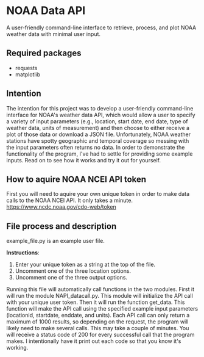 # NOAA Data API
A user-friendly command-line interface to retrieve, process, and plot NOAA weather data with minimal user input.

## Required packages
- requests
- matplotlib

## Intention
The intention for this project was to develop a user-friendly command-line interface for NOAA's weather data API, which would allow a user to specify a variety of input parameters (e.g., location, start date, end date, type of weather data, units of measurement) and then choose to either receive a plot of those data or download a JSON file. Unfortunately, NOAA weather stations have spotty geographic and temporal coverage so messing with the input parameters often returns no data. In order to demonstrate the functionality of the program, I've had to settle for providing some example inputs. Read on to see how it works and try it out for yourself.

## How to aquire NOAA NCEI API token
First you will need to aquire your own unique token in order to make data calls to the NOAA NCEI API. It only takes a minute.
https://www.ncdc.noaa.gov/cdo-web/token

## File process and description
example_file.py is an example user file.

**Instructions**:
1) Enter your unique token as a string at the top of the file. 
2) Uncomment one of the three location options.
3) Uncomment one of the three output options.

Running this file will automatically call functions in the two modules. First it will run the module NAPI_datacall.py. This module will initialize the API call with your unique user token. Then it will run the function get_data. This function will make the API call using the specified example input parameters (locationid, startdate, enddate, and units). Each API call can only return a maximum of 1000 results, so depending on the request, the program will likely need to make several calls. This may take a couple of minutes. You will receive a status code of 200 for every successful call that the program makes. I intentionally have it print out each code so that you know it's working.
